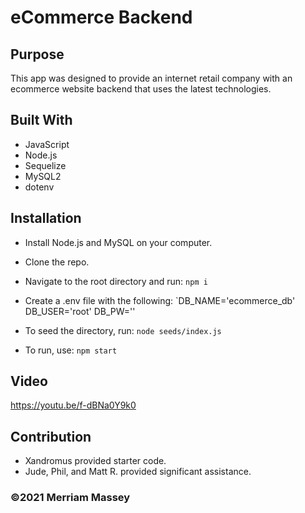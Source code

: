 # eCommerce Backend

## Purpose

This app was designed to provide an internet retail company with an ecommerce website backend that uses the latest technologies.

## Built With

- JavaScript
- Node.js
- Sequelize
- MySQL2
- dotenv

## Installation
- Install Node.js and MySQL on your computer.

- Clone the repo.

- Navigate to the root directory and run: 
`npm i`

- Create a .env file with the following: 
`DB_NAME='ecommerce_db'
DB_USER='root'
DB_PW='<insert your password here>'

- To seed the directory, run:
`node seeds/index.js`

- To run, use: 
`npm start`

## Video

https://youtu.be/f-dBNa0Y9k0

## Contribution

- Xandromus provided starter code.
- Jude, Phil, and Matt R. provided significant assistance.

### ©️2021 Merriam Massey
